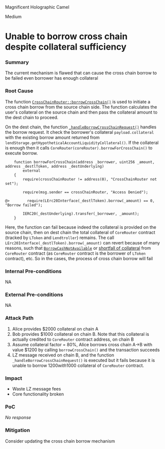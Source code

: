 Magnificent Holographic Camel

Medium

# Unable to borrow cross chain despite collateral sufficiency

### Summary

The current mechanism is flawed that can cause the cross chain borrow to be failed even borrower has enough collateral

### Root Cause

The function [`CrossChainRouter::borrowCrossChain()`](https://github.com/sherlock-audit/2025-05-lend-audit-contest/blob/main/Lend-V2/src/LayerZero/CrossChainRouter.sol#L113) is used to initiate a cross chain borrow from the source chain side. The function calculates the user's collateral on the source chain and then pass the collateral amount to the dest chain to proceed.

On the dest chain, the function [`_handleBorrowCrossChainRequest()`](https://github.com/sherlock-audit/2025-05-lend-audit-contest/blob/main/Lend-V2/src/LayerZero/CrossChainRouter.sol#L581) handles the borrow request. It check the borrower's collateral `payload.collateral` with the existing borrow amount returned from `lendStorage.getHypotheticalAccountLiquidityCollateral()`. If the collateral is enough then it calls `CoreRouter(coreRouter).borrowForCrossChain()` to execute borrow.
```solidity
    function borrowForCrossChain(address _borrower, uint256 _amount, address _destlToken, address _destUnderlying)
        external
    {
        require(crossChainRouter != address(0), "CrossChainRouter not set");

        require(msg.sender == crossChainRouter, "Access Denied");

@>        require(LErc20Interface(_destlToken).borrow(_amount) == 0, "Borrow failed");

        IERC20(_destUnderlying).transfer(_borrower, _amount);
    }
```
Here, the function can fail because indeed the collateral is provided on the source chain, then on dest chain the total collateral of `CoreRouter` contract (tracked by `LToken` and `Lendtroller`) remains. The call `LErc20Interface(_destlToken).borrow(_amount)` can revert because of many reasons, such that [`BorrowCashNotAvailable`](https://github.com/sherlock-audit/2025-05-lend-audit-contest/blob/main/Lend-V2/src/LToken.sol#L574-L577) or [shortfall of collateral](https://github.com/sherlock-audit/2025-05-lend-audit-contest/blob/main/Lend-V2/src/Lendtroller.sol#L423-L425) from `CoreRouter` contract (as `CoreRouter` contract is the borrower of `LToken` contract), etc. So in the cases, the process of cross chain borrow will fail

### Internal Pre-conditions

NA

### External Pre-conditions

NA

### Attack Path

1. Alice provides $2000 collateral on chain A
2. Bob provides $1000 collateral on chain B. Note that this collateral is actually credited to `CoreRouter` contract address, on chain B
3. Assume collateral factor = 80%, Alice borrows cross chain A->B with value $1200 by calling `borrowCrossChain()` and the transaction succeeds
4. LZ message received on chain B, and the function `_handleBorrowCrossChainRequest()` is executed but it fails because it is unable to borrow $1200 with 1000$ collateral of `CoreRouter` contract.

### Impact

- Waste LZ message fees
- Core functionality broken

### PoC

_No response_

### Mitigation

Consider updating the cross chain borrow mechanism